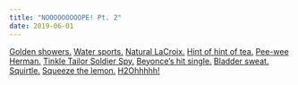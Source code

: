 ```yaml
---
title: "NOOOOOOOOOPE! Pt. 2"
date: 2019-06-01
---
```

[Golden showers.](https://media.giphy.com/media/AhZkRJX9f6dEY/giphy.gif) [Water sports.](https://media.giphy.com/media/TXvbvcWwnkUjS/giphy.gif) [Natural LaCroix.](https://media.giphy.com/media/7ziPDN5wkC6QTAebMP/giphy.gif) [Hint of hint of tea.](https://media.giphy.com/media/3o85xGocUH8RYoDKKs/giphy.gif) [Pee-wee Herman.](https://media.giphy.com/media/HT4IFvKvQwhCE/giphy.gif) [Tinkle Tailor Soldier Spy.](https://media.giphy.com/media/NA4TRhGolQ0q4/giphy.gif) [Beyonce’s hit single.](https://media.giphy.com/media/3o6ozydKTHI7ILj5Xa/giphy.gif) [Bladder sweat.](https://media.giphy.com/media/9PksdqQjp958k/giphy.gif) [Squirtle.](https://media.giphy.com/media/TcG7Tw3uq6tJS/giphy.gif) [Squeeze the lemon.](https://media.giphy.com/media/l2JJA5fbJ5o328Odi/giphy.gif) [H2Ohhhhh!](https://media.giphy.com/media/r0lzPXqMG43io/giphy.gif)